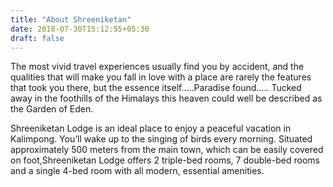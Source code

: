 ```yaml
---
title: "About Shreeniketan"
date: 2018-07-30T15:12:55+05:30
draft: false
---
```


<div id="intro">
<p>
	 The most vivid travel experiences usually find you by accident, and the qualities that will make you fall in love with a place are rarely the features that took you there, but the essence itself…..Paradise found….. Tucked away in the foothills of the Himalays this heaven could well be described as the Garden of Eden.

Shreeniketan Lodge is an ideal place to enjoy a peaceful vacation in Kalimpong. You’ll wake up to the singing of birds every morning. Situated approximately 500 meters from the main town, which can be easily covered on foot,Shreeniketan Lodge offers 2 triple-bed rooms, 7 double-bed rooms and a single 4-bed room with all modern, essential amenities. 
</p>
</div>



